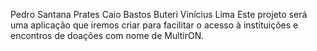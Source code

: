 Pedro Santana Prates
Caio Bastos Buteri
Vinícius Lima
Este projeto será uma aplicação que iremos criar
para facilitar o acesso à instituições e encontros
de doações com nome de MultirON.
